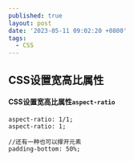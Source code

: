 ```yaml
---
published: true
layout: post
date: '2023-05-11 09:02:20 +0800'
tags:
  - CSS
---
```

## CSS设置宽高比属性


#### CSS设置宽高比属性`aspect-ratio`


```
aspect-ratio: 1/1;
aspect-ratio: 1;

//还有一种也可以撑开元素
padding-bottom: 50%;
```

